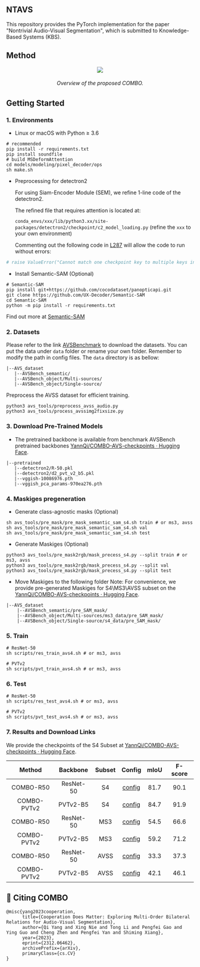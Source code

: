 ## NTAVS
This repository provides the PyTorch implementation for the paper "Nontrivial Audio-Visual Segmentation", which is submitted to Knowledge-Based Systems (KBS).

## Method
<p align="center">
  <img  src="figures/Architecture.png">

<h6 align="center">Overview of the proposed COMBO.</h6>
</p>

## Getting Started

### 1. Environments

- Linux or macOS with Python ≥ 3.6

```shell
# recommended
pip install -r requirements.txt
pip install soundfile
# build MSDeformAttention
cd models/modeling/pixel_decoder/ops
sh make.sh
```

- Preprocessing for detectron2

  For using Siam-Encoder Module (SEM), we refine 1-line code of the detectron2.

  The refined file that requires attention is located at:

  `conda_envs/xxx/lib/python3.xx/site-packages/detectron2/checkpoint/c2_model_loading.py`
  (refine the `xxx`  to your own environment)

  Commenting out the following code in [L287](https://github.com/facebookresearch/detectron2/blob/cc9266c2396d5545315e3601027ba4bc28e8c95b/detectron2/checkpoint/c2_model_loading.py#L287) will allow the code to run without errors:

```python
# raise ValueError("Cannot match one checkpoint key to multiple keys in the model.")  
```

- Install Semantic-SAM (Optional)

```shell
# Semantic-SAM
pip install git+https://github.com/cocodataset/panopticapi.git
git clone https://github.com/UX-Decoder/Semantic-SAM
cd Semantic-SAM
python -m pip install -r requirements.txt
```

Find out more at [Semantic-SAM](https://github.com/UX-Decoder/Semantic-SAM)

### 2. Datasets

Please refer to the link [AVSBenchmark](https://github.com/OpenNLPLab/AVSBench) to download the datasets. You can put the data under `data` folder or rename your own folder. Remember to modify the path in config files. The `data` directory is as bellow:

```
|--AVS_dataset
   |--AVSBench_semantic/
   |--AVSBench_object/Multi-sources/
   |--AVSBench_object/Single-source/
```

Preprocess the AVSS dataset for efficient training.

```shell
python3 avs_tools/preprocess_avss_audio.py
python3 avs_tools/process_avssimg2fixsize.py
```

### 3. Download Pre-Trained Models

- The pretrained backbone is available from benchmark AVSBench pretrained backbones [YannQi/COMBO-AVS-checkpoints · Hugging Face](https://huggingface.co/YannQi/COMBO-AVS-checkpoints).

```
|--pretrained
   |--detectron2/R-50.pkl
   |--detectron2/d2_pvt_v2_b5.pkl
   |--vggish-10086976.pth
   |--vggish_pca_params-970ea276.pth
```

### 4. Maskiges pregeneration

- Generate class-agnostic masks (Optional)

```shell
sh avs_tools/pre_mask/pre_mask_semantic_sam_s4.sh train # or ms3, avss
sh avs_tools/pre_mask/pre_mask_semantic_sam_s4.sh val 
sh avs_tools/pre_mask/pre_mask_semantic_sam_s4.sh test
```

- Generate Maskiges (Optional)

```shell
python3 avs_tools/pre_mask2rgb/mask_precess_s4.py --split train # or ms3, avss
python3 avs_tools/pre_mask2rgb/mask_precess_s4.py --split val
python3 avs_tools/pre_mask2rgb/mask_precess_s4.py --split test
```

- Move Maskiges to the following folder
  Note: For convenience, we provide pre-generated Maskiges for S4\MS3\AVSS subset on the [YannQi/COMBO-AVS-checkpoints · Hugging Face](https://huggingface.co/YannQi/COMBO-AVS-checkpoints).

```
|--AVS_dataset
    |--AVSBench_semantic/pre_SAM_mask/
    |--AVSBench_object/Multi-sources/ms3_data/pre_SAM_mask/
    |--AVSBench_object/Single-source/s4_data/pre_SAM_mask/
```

### 5. Train

```shell
# ResNet-50
sh scripts/res_train_avs4.sh # or ms3, avss
```

```shell
# PVTv2
sh scripts/pvt_train_avs4.sh # or ms3, avss
```

### 6. Test

```shell
# ResNet-50
sh scripts/res_test_avs4.sh # or ms3, avss
```

```shell
# PVTv2
sh scripts/pvt_test_avs4.sh # or ms3, avss
```

### 7. Results and Download Links

We provide the checkpoints of the S4 Subset at [YannQi/COMBO-AVS-checkpoints · Hugging Face](https://huggingface.co/YannQi/COMBO-AVS-checkpoints).

|   Method   | Backbone | Subset |                      Config                      | mIoU | F-score |
| :---------: | :-------: | :----: | :-----------------------------------------------: | :--: | :-----: |
|  COMBO-R50  | ResNet-50 |   S4   |   [config](configs/avs_s4/COMBO_R50_bs8_90k.yaml)   | 81.7 |  90.1  |
| COMBO-PVTv2 | PVTv2-B5 |   S4   | [config](configs/avs_s4/COMBO_PVTV2B5_bs8_90k.yaml) | 84.7 |  91.9  |
|  COMBO-R50  | ResNet-50 |  MS3  |   [config](configs/avs_ms3/COMBO_R50_bs8_20k.yaml)   | 54.5 |  66.6  |
| COMBO-PVTv2 | PVTv2-B5 |  MS3  | [config](configs/avs_ms3/COMBO_PVTV2B5_bs8_20k.yaml) | 59.2 |  71.2  |
|  COMBO-R50  | ResNet-50 |  AVSS  |   [config](configs/avs_ss/COMBO_R50_bs8_90k.yaml)   | 33.3 |  37.3  |
| COMBO-PVTv2 | PVTv2-B5 |  AVSS  | [config](configs/avs_ss/COMBO_PVTV2B5_bs8_90k.yaml) | 42.1 |  46.1  |

## 🤝 Citing COMBO

```
@misc{yang2023cooperation,
      title={Cooperation Does Matter: Exploring Multi-Order Bilateral Relations for Audio-Visual Segmentation},
      author={Qi Yang and Xing Nie and Tong Li and Pengfei Gao and Ying Guo and Cheng Zhen and Pengfei Yan and Shiming Xiang},
      year={2023},
      eprint={2312.06462},
      archivePrefix={arXiv},
      primaryClass={cs.CV}
}
```

